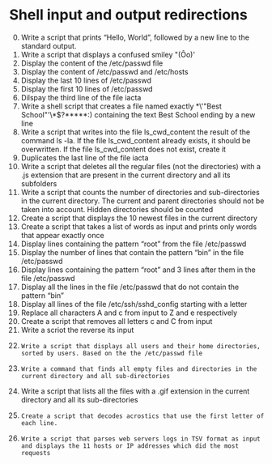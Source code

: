# Shell input and output redirections 
0. 	Write a script that prints “Hello, World”, followed by a new line to the standard output.
1.	Write a script that displays a confused smiley "(Ôo)'
2.	Display the content of the /etc/passwd file
3.	Display the content of /etc/passwd and /etc/hosts
4.	Display the last 10 lines of /etc/passwd
5.	Display the first 10 lines of /etc/passwd
6. 	Dilspay the third line of the file iacta
7. 	Write a shell script that creates a file named exactly \*\\'"Best School"\'\\*$\?\*\*\*\*\*:) containing the text Best School ending by a new line
8.	Write a script that writes into the file ls_cwd_content the result of the command ls -la. If the file ls_cwd_content already exists, it should be overwritten. If the file ls_cwd_content does not exist, create it
9.	Duplicates the last line of the file iacta 
10.	Write a script that deletes all the regular files (not the directories) with a .js extension that are present in the current directory and all its subfolders
11.	Write a script that counts the number of directories and sub-directories in the current directory. The current and parent directories should not be taken into account. Hidden directories should be counted
12.	Create a script that displays the 10 newest files in the current directory
13.	Create a script that takes a list of words as input and prints only words that appear exactly once            
14.	Display lines containing the pattern “root” from the file /etc/passwd
15.	Display the number of lines that contain the pattern “bin” in the file /etc/passwd
16.	Display lines containing the pattern “root” and 3 lines after them in the file /etc/passwd
17.	Display all the lines in the file /etc/passwd that do not contain the pattern “bin”
18.	Display all lines of the file /etc/ssh/sshd_config starting with a letter
19.	Replace all characters A and c from input to Z and e respectively
20.	Create a script that removes all letters c and C from input
21.	Write a scriot the reverse its input
22. 	Write a script that displays all users and their home directories, sorted by users. Based on the the /etc/passwd file
23. 	Write a command that finds all empty files and directories in the current directory and all sub-directories
24.	Write a script that lists all the files with a .gif extension in the current directory and all its sub-directories      
25. 	Create a script that decodes acrostics that use the first letter of each line.   
26. 	Write a script that parses web servers logs in TSV format as input and displays the 11 hosts or IP addresses which did the most requests
